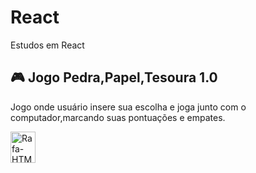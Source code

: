 # React
Estudos em React

## 🎮 Jogo Pedra,Papel,Tesoura 1.0
Jogo onde usuário insere sua escolha e joga junto com o computador,marcando suas pontuações e empates.

  <img align="center" alt="Rafa-HTML" height="50" width="40" src="https://media.discordapp.net/attachments/1022605277469626472/1101254814899388516/jogo.gif?width=274&height=491">
